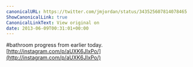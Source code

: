 ```yaml
---
canonicalURL: https://twitter.com/jmjordan/status/343525607814078465
ShowCanonicalLink: true
CanonicalLinkText: View original on
date: 2013-06-09T00:31:01+00:00
---
```

#bathroom progress from earlier today. [http://instagram.com/p/aUXK6JIxPo/](http://instagram.com/p/aUXK6JIxPo/)